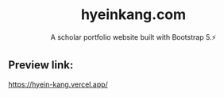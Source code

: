 <h1 align="center">
  hyeinkang.com
</h1>
<p align="center">
  A scholar portfolio website built with Bootstrap 5.⚡
</p>

## Preview link:
https://hyein-kang.vercel.app/

